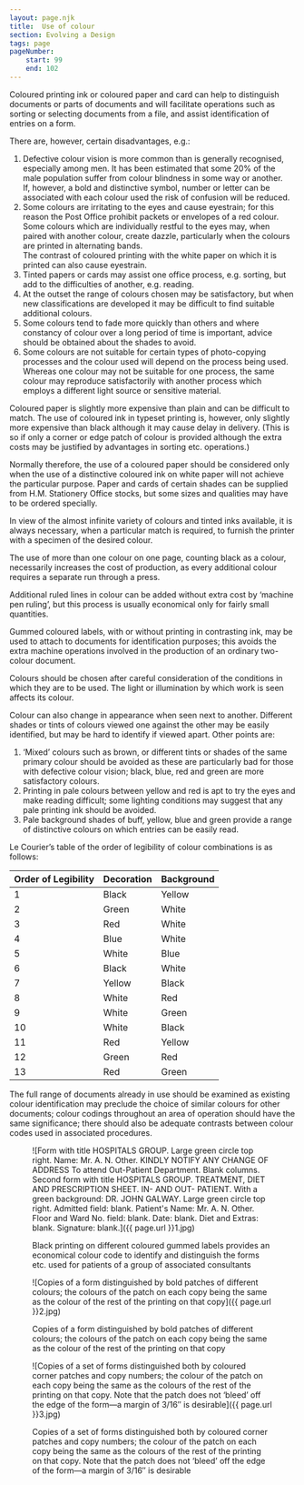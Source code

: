 ```yaml
---
layout: page.njk
title:  Use of colour
section: Evolving a Design
tags: page
pageNumber:
    start: 99
    end: 102
---
```


Coloured printing ink or coloured paper and card can help to distinguish documents or parts of documents and will facilitate operations such as sorting or selecting documents from a file, and assist identification of entries on a form.

There are, however, certain disadvantages, e.g.:

1. Defective colour vision is more common than is generally recognised, especially
among men. It has been estimated that some 20% of the male population suffer from
colour blindness in some way or another.
<br/>If, however, a bold and distinctive symbol, number or letter can be associated with
each colour used the risk of confusion will be reduced.
2. Some colours are irritating to the eyes and cause eyestrain; for this reason the Post Office prohibit packets or envelopes of a red colour.
<br/>Some colours which are individually restful to the eyes may, when paired with another colour, create dazzle, particularly when the colours are printed in alternating bands.
<br/>The contrast of coloured printing with the white paper on which it is printed can also cause eyestrain.
3. Tinted papers or cards may assist one office process, e.g. sorting, but add to the difficulties of another, e.g. reading.
4. At the outset the range of colours chosen may be satisfactory, but when new classifications are developed it may be difficult to find suitable additional colours.
5. Some colours tend to fade more quickly than others and where constancy of colour over a long period of time is important, advice should be obtained about the shades to avoid.
6. Some colours are not suitable for certain types of photo-copying processes and the colour used will depend on the process being used. Whereas one colour may not be suitable for one process, the same colour may reproduce satisfactorily with another process which employs a different light source or sensitive material.

Coloured paper is slightly more expensive than plain and can be difficult to match.
The use of coloured ink in typeset printing is, however, only slightly more expensive than black although it may cause delay in delivery. (This is so if only a corner or edge patch of colour is provided although the extra costs may be justified by advantages in sorting etc. operations.)

Normally therefore, the use of a coloured paper should be considered only when the use of a distinctive coloured ink on white paper will not achieve the particular purpose. Paper and cards of certain shades can be supplied from H.M. Stationery Office stocks, but some sizes and qualities may have to be ordered specially.

In view of the almost infinite variety of colours and tinted inks available, it is always necessary, when a particular match is required, to furnish the printer with a specimen of the desired colour.

The use of more than one colour on one page, counting black as a colour, necessarily increases the cost of production, as every additional colour requires a separate run through a press.

Additional ruled lines in colour can be added without extra cost by ‘machine pen ruling’, but this process is usually economical only for fairly small quantities.

Gummed coloured labels, with or without printing in contrasting ink, may be used to attach to documents for identification purposes; this avoids the extra machine operations involved in the production of an ordinary two-colour document.

Colours should be chosen after careful consideration of the conditions in which they are to be used. The light or illumination by which work is seen affects its colour.

Colour can also change in appearance when seen next to another. Different shades or tints of colours viewed one against the other may be easily identified, but may be hard to identify if viewed apart. Other points are:

1. ‘Mixed’ colours such as brown, or different tints or shades of the same primary colour should be avoided as these are particularly bad for those with defective colour vision; black, blue, red and green are more satisfactory colours.
2. Printing in pale colours between yellow and red is apt to try the eyes and make reading difficult; some lighting conditions may suggest that any pale printing ink should be avoided.
3. Pale background shades of buff, yellow, blue and green provide a range of distinctive colours on which entries can be easily read.

Le Courier’s table of the order of legibility of colour combinations is as follows:

| Order of Legibility | Decoration | Background |
| - | - | - |
| 1 | Black | Yellow |
| 2 | Green | White |
| 3 | Red | White |
| 4 | Blue | White |
| 5 | White | Blue |
| 6 | Black | White |
| 7 | Yellow | Black |
| 8 | White | Red |
| 9 | White | Green |
| 10 | White | Black |
| 11 | Red | Yellow |
| 12 | Green | Red |
| 13 | Red | Green |

The full range of documents already in use should be examined as existing colour identification may preclude the choice of similar colours for other documents; colour codings throughout an area of operation should have the same significance; there should also be adequate contrasts between colour codes used in associated procedures.

<figure>

![Form with title HOSPITALS GROUP.
Large green circle top right.
Name: Mr. A. N. Other.
KINDLY NOTIFY ANY CHANGE OF ADDRESS
To attend Out-Patient Department.
Blank columns.
Second form with title  HOSPITALS GROUP.
TREATMENT, DIET AND PRESCRIPTION SHEET.
IN- AND OUT- PATIENT.
With a green background: DR. JOHN GALWAY.
Large green circle top right.
Admitted field: blank.
Patient's Name: Mr. A. N. Other.
Floor and Ward No. field: blank.
Date: blank.
Diet and Extras: blank.
Signature: blank.]({{ page.url }}1.jpg)

<figcaption>
Black printing on different coloured gummed labels provides an economical colour code to identify and distinguish the forms etc. used for patients of a group of associated consultants
</figcaption>
</figure>

<figure>

![Copies of a form distinguished by bold patches of different colours; the colours of the patch on each copy being the same as the colour of the rest of the printing on that copy]({{ page.url }}2.jpg)

<figcaption>
Copies of a form distinguished by bold patches of different colours; the colours of the patch on each copy being the same as the colour of the rest of the printing on that copy
</figcaption>
</figure>

<figure>

![Copies of a set of forms distinguished both by coloured corner patches and copy numbers; the colour of the patch on each copy being the same as the colours of the rest of the printing on that copy. Note that the patch does not ‘bleed’ off the edge of the form—a margin of 3/16&Prime; is desirable]({{ page.url }}3.jpg)

<figcaption>
Copies of a set of forms distinguished both by coloured corner patches and copy numbers; the colour of the patch on each copy being the same as the colours of the rest of the printing on that copy. Note that the patch does not ‘bleed’ off the edge of the form—a margin of 3/16&Prime; is desirable
</figcaption>
</figure>
